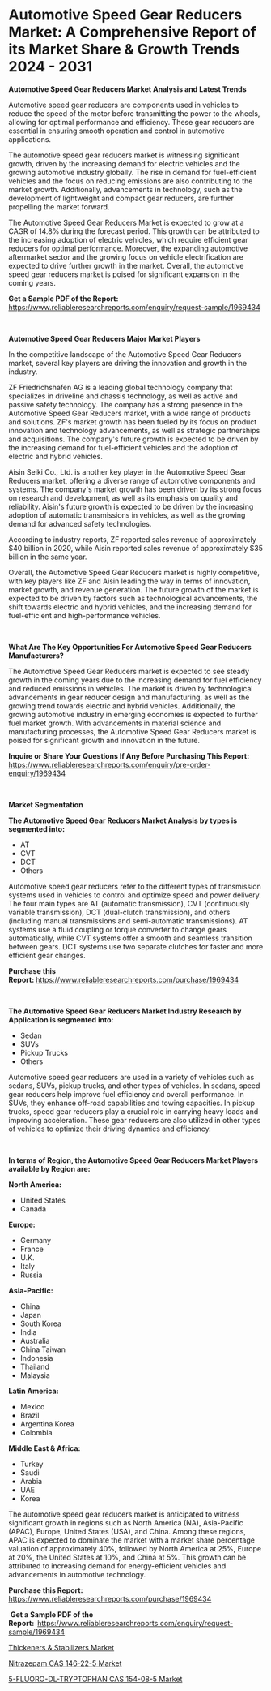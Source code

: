 <p><h1>Automotive Speed Gear Reducers Market: A Comprehensive Report of its Market Share & Growth Trends 2024 - 2031</h1></p><p><strong>Automotive Speed Gear Reducers Market Analysis and Latest Trends</strong></p>
<p><p>Automotive speed gear reducers are components used in vehicles to reduce the speed of the motor before transmitting the power to the wheels, allowing for optimal performance and efficiency. These gear reducers are essential in ensuring smooth operation and control in automotive applications.</p><p>The automotive speed gear reducers market is witnessing significant growth, driven by the increasing demand for electric vehicles and the growing automotive industry globally. The rise in demand for fuel-efficient vehicles and the focus on reducing emissions are also contributing to the market growth. Additionally, advancements in technology, such as the development of lightweight and compact gear reducers, are further propelling the market forward.</p><p>The Automotive Speed Gear Reducers Market is expected to grow at a CAGR of 14.8% during the forecast period. This growth can be attributed to the increasing adoption of electric vehicles, which require efficient gear reducers for optimal performance. Moreover, the expanding automotive aftermarket sector and the growing focus on vehicle electrification are expected to drive further growth in the market. Overall, the automotive speed gear reducers market is poised for significant expansion in the coming years.</p></p>
<p><strong>Get a Sample PDF of the Report:&nbsp;</strong> <a href="https://www.reliableresearchreports.com/enquiry/request-sample/1969434">https://www.reliableresearchreports.com/enquiry/request-sample/1969434</a></p>
<p>&nbsp;</p>
<p><strong>Automotive Speed Gear Reducers Major Market Players</strong></p>
<p><p>In the competitive landscape of the Automotive Speed Gear Reducers market, several key players are driving the innovation and growth in the industry. </p><p>ZF Friedrichshafen AG is a leading global technology company that specializes in driveline and chassis technology, as well as active and passive safety technology. The company has a strong presence in the Automotive Speed Gear Reducers market, with a wide range of products and solutions. ZF's market growth has been fueled by its focus on product innovation and technology advancements, as well as strategic partnerships and acquisitions. The company's future growth is expected to be driven by the increasing demand for fuel-efficient vehicles and the adoption of electric and hybrid vehicles.</p><p>Aisin Seiki Co., Ltd. is another key player in the Automotive Speed Gear Reducers market, offering a diverse range of automotive components and systems. The company's market growth has been driven by its strong focus on research and development, as well as its emphasis on quality and reliability. Aisin's future growth is expected to be driven by the increasing adoption of automatic transmissions in vehicles, as well as the growing demand for advanced safety technologies.</p><p>According to industry reports, ZF reported sales revenue of approximately $40 billion in 2020, while Aisin reported sales revenue of approximately $35 billion in the same year.</p><p>Overall, the Automotive Speed Gear Reducers market is highly competitive, with key players like ZF and Aisin leading the way in terms of innovation, market growth, and revenue generation. The future growth of the market is expected to be driven by factors such as technological advancements, the shift towards electric and hybrid vehicles, and the increasing demand for fuel-efficient and high-performance vehicles.</p></p>
<p>&nbsp;</p>
<p><strong>What Are The Key Opportunities For Automotive Speed Gear Reducers Manufacturers?</strong></p>
<p><p>The Automotive Speed Gear Reducers market is expected to see steady growth in the coming years due to the increasing demand for fuel efficiency and reduced emissions in vehicles. The market is driven by technological advancements in gear reducer design and manufacturing, as well as the growing trend towards electric and hybrid vehicles. Additionally, the growing automotive industry in emerging economies is expected to further fuel market growth. With advancements in material science and manufacturing processes, the Automotive Speed Gear Reducers market is poised for significant growth and innovation in the future.</p></p>
<p><strong>Inquire or Share Your Questions If Any Before Purchasing This Report:</strong> <a href="https://www.reliableresearchreports.com/enquiry/pre-order-enquiry/1969434">https://www.reliableresearchreports.com/enquiry/pre-order-enquiry/1969434</a></p>
<p>&nbsp;</p>
<p><strong>Market Segmentation</strong></p>
<p><strong>The Automotive Speed Gear Reducers Market Analysis by types is segmented into:</strong></p>
<p><ul><li>AT</li><li>CVT</li><li>DCT</li><li>Others</li></ul></p>
<p><p>Automotive speed gear reducers refer to the different types of transmission systems used in vehicles to control and optimize speed and power delivery. The four main types are AT (automatic transmission), CVT (continuously variable transmission), DCT (dual-clutch transmission), and others (including manual transmissions and semi-automatic transmissions). AT systems use a fluid coupling or torque converter to change gears automatically, while CVT systems offer a smooth and seamless transition between gears. DCT systems use two separate clutches for faster and more efficient gear changes.</p></p>
<p><strong>Purchase this Report:&nbsp;</strong><a href="https://www.reliableresearchreports.com/purchase/1969434">https://www.reliableresearchreports.com/purchase/1969434</a></p>
<p>&nbsp;</p>
<p><strong>The Automotive Speed Gear Reducers Market Industry Research by Application is segmented into:</strong></p>
<p><ul><li>Sedan</li><li>SUVs</li><li>Pickup Trucks</li><li>Others</li></ul></p>
<p><p>Automotive speed gear reducers are used in a variety of vehicles such as sedans, SUVs, pickup trucks, and other types of vehicles. In sedans, speed gear reducers help improve fuel efficiency and overall performance. In SUVs, they enhance off-road capabilities and towing capacities. In pickup trucks, speed gear reducers play a crucial role in carrying heavy loads and improving acceleration. These gear reducers are also utilized in other types of vehicles to optimize their driving dynamics and efficiency.</p></p>
<p>&nbsp;</p>
<p><strong>In terms of Region, the Automotive Speed Gear Reducers Market Players available by Region are:</strong></p>
<p>
    <p> <strong> North America: </strong>
        <ul>
            <li>United States</li>
            <li>Canada</li>
        </ul>
        </p> 
    <p> <strong> Europe: </strong>
        <ul>
            <li>Germany</li>
            <li>France</li>
            <li>U.K.</li>
            <li>Italy</li>
            <li>Russia</li>
        </ul>
        </p> 
    <p> <strong> Asia-Pacific: </strong>
        <ul>
            <li>China</li>
            <li>Japan</li>
            <li>South Korea</li>
            <li>India</li>
            <li>Australia</li>
            <li>China Taiwan</li>
            <li>Indonesia</li>
            <li>Thailand</li>
            <li>Malaysia</li>
        </ul>
        </p> 
    <p> <strong> Latin America: </strong>
        <ul>
            <li>Mexico</li>
            <li>Brazil</li>
            <li>Argentina Korea</li>
            <li>Colombia</li>
        </ul>
        </p> 
    <p> <strong> Middle East & Africa: </strong>
        <ul>
            <li>Turkey</li>
            <li>Saudi</li>
            <li>Arabia</li>
            <li>UAE</li>
            <li>Korea</li>
        </ul>
    </p>
    </p>
<p><p>The automotive speed gear reducers market is anticipated to witness significant growth in regions such as North America (NA), Asia-Pacific (APAC), Europe, United States (USA), and China. Among these regions, APAC is expected to dominate the market with a market share percentage valuation of approximately 40%, followed by North America at 25%, Europe at 20%, the United States at 10%, and China at 5%. This growth can be attributed to increasing demand for energy-efficient vehicles and advancements in automotive technology.</p></p>
<p><strong>Purchase this Report: </strong><a href="https://www.reliableresearchreports.com/purchase/1969434">https://www.reliableresearchreports.com/purchase/1969434</a></p>
<p>&nbsp;<strong>Get a Sample PDF of the Report:&nbsp;&nbsp;</strong><a href="https://www.reliableresearchreports.com/enquiry/request-sample/1969434">https://www.reliableresearchreports.com/enquiry/request-sample/1969434</a></p>
<p><strong></strong></p>
<p><p><a href="https://view.publitas.com/reportprime-1/thickeners-stabilizers-market-growth-market-trends-covid-19-impact-and-forecasts-for-period-from-2023-2030/">Thickeners & Stabilizers Market</a></p><p><a href="https://view.publitas.com/reportprime-1/nitrazepam-cas-146-22-5-market-research-report-provides-critical-insights-that-can-help-shape-business-development-and-investment-strategies/">Nitrazepam CAS 146-22-5 Market</a></p><p><a href="https://view.publitas.com/reportprime-1/5-fluoro-dl-tryptophan-cas-154-08-5-market-size-growing-and-forecasted-for-period-from-2023-2030-and-provides-complete-market-analysis-of-this-market/">5-FLUORO-DL-TRYPTOPHAN CAS 154-08-5 Market</a></p></p>
